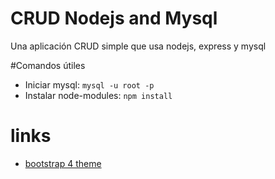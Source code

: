 # CRUD Nodejs and Mysql
 Una aplicación CRUD simple que usa nodejs, express y mysql

#Comandos útiles
- Iniciar mysql: `mysql -u root -p`
- Instalar node-modules: `npm install`

# links
- [bootstrap 4 theme](https://bootswatch.com/4/sketchy/bootstrap.min.css)
